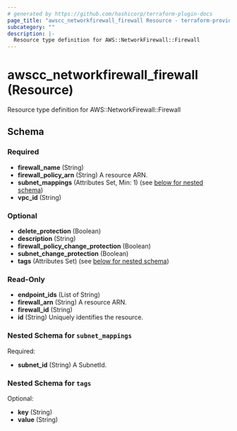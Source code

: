 ```yaml
---
# generated by https://github.com/hashicorp/terraform-plugin-docs
page_title: "awscc_networkfirewall_firewall Resource - terraform-provider-awscc"
subcategory: ""
description: |-
  Resource type definition for AWS::NetworkFirewall::Firewall
---
```


# awscc_networkfirewall_firewall (Resource)

Resource type definition for AWS::NetworkFirewall::Firewall



<!-- schema generated by tfplugindocs -->
## Schema

### Required

- **firewall_name** (String)
- **firewall_policy_arn** (String) A resource ARN.
- **subnet_mappings** (Attributes Set, Min: 1) (see [below for nested schema](#nestedatt--subnet_mappings))
- **vpc_id** (String)

### Optional

- **delete_protection** (Boolean)
- **description** (String)
- **firewall_policy_change_protection** (Boolean)
- **subnet_change_protection** (Boolean)
- **tags** (Attributes Set) (see [below for nested schema](#nestedatt--tags))

### Read-Only

- **endpoint_ids** (List of String)
- **firewall_arn** (String) A resource ARN.
- **firewall_id** (String)
- **id** (String) Uniquely identifies the resource.

<a id="nestedatt--subnet_mappings"></a>
### Nested Schema for `subnet_mappings`

Required:

- **subnet_id** (String) A SubnetId.


<a id="nestedatt--tags"></a>
### Nested Schema for `tags`

Optional:

- **key** (String)
- **value** (String)


